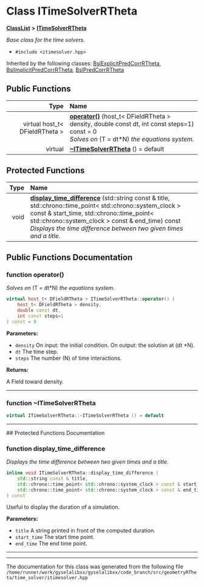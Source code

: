 

# Class ITimeSolverRTheta



[**ClassList**](annotated.md) **>** [**ITimeSolverRTheta**](classITimeSolverRTheta.md)



_Base class for the time solvers._ 

* `#include <itimesolver.hpp>`





Inherited by the following classes: [BslExplicitPredCorrRTheta](classBslExplicitPredCorrRTheta.md),  [BslImplicitPredCorrRTheta](classBslImplicitPredCorrRTheta.md),  [BslPredCorrRTheta](classBslPredCorrRTheta.md)
































## Public Functions

| Type | Name |
| ---: | :--- |
| virtual host\_t&lt; DFieldRTheta &gt; | [**operator()**](#function-operator) (host\_t&lt; DFieldRTheta &gt; density, double const dt, int const steps=1) const = 0<br>_Solves on_ \(T = dt*N\) _the equations system._ |
| virtual  | [**~ITimeSolverRTheta**](#function-itimesolverrtheta) () = default<br> |
























## Protected Functions

| Type | Name |
| ---: | :--- |
|  void | [**display\_time\_difference**](#function-display_time_difference) (std::string const & title, std::chrono::time\_point&lt; std::chrono::system\_clock &gt; const & start\_time, std::chrono::time\_point&lt; std::chrono::system\_clock &gt; const & end\_time) const<br>_Displays the time difference between two given times and a title._  |




## Public Functions Documentation




### function operator() 

_Solves on_ \(T = dt*N\) _the equations system._
```C++
virtual host_t< DFieldRTheta > ITimeSolverRTheta::operator() (
    host_t< DFieldRTheta > density,
    double const dt,
    int const steps=1
) const = 0
```





**Parameters:**


* `density` On input: the initial condition. On output: the solution at \(dt *N\). 
* `dt` The time step. 
* `steps` The number \(N\) of time interactions.



**Returns:**

A Field toward density. 





        

<hr>



### function ~ITimeSolverRTheta 

```C++
virtual ITimeSolverRTheta::~ITimeSolverRTheta () = default
```




<hr>
## Protected Functions Documentation




### function display\_time\_difference 

_Displays the time difference between two given times and a title._ 
```C++
inline void ITimeSolverRTheta::display_time_difference (
    std::string const & title,
    std::chrono::time_point< std::chrono::system_clock > const & start_time,
    std::chrono::time_point< std::chrono::system_clock > const & end_time
) const
```



Useful to display the duration of a simulation.




**Parameters:**


* `title` A string printed in front of the computed duration. 
* `start_time` The start time point. 
* `end_time` The end time point. 




        

<hr>

------------------------------
The documentation for this class was generated from the following file `/home/runner/work/gyselalibxx/gyselalibxx/code_branch/src/geometryRTheta/time_solver/itimesolver.hpp`

